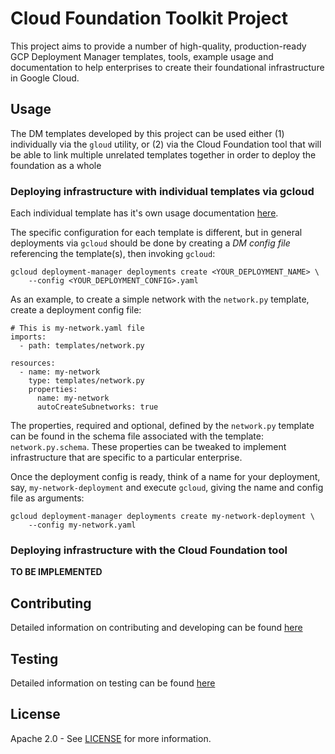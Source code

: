 # Cloud Foundation Toolkit Project

This project aims to provide a number of high-quality, production-ready GCP
Deployment Manager templates, tools, example usage and documentation to help
enterprises to create their foundational infrastructure in Google Cloud.


## Usage

The DM templates developed by this project can be used either (1) individually
via the `gloud` utility, or (2) via the Cloud Foundation tool that will be able to link
multiple unrelated templates together in order to deploy the foundation as a whole

### Deploying infrastructure with individual templates via gcloud

Each individual template has it's own usage documentation
[here](docs/templates/).

The specific configuration for each template is different, but in general
deployments via `gcloud` should be done by creating a *DM config file*
referencing the template(s), then invoking `gcloud`:

```
gcloud deployment-manager deployments create <YOUR_DEPLOYMENT_NAME> \
    --config <YOUR_DEPLOYMENT_CONFIG>.yaml
```

As an example, to create a simple network with the `network.py` template, create
a deployment config file:

```
# This is my-network.yaml file
imports:
  - path: templates/network.py

resources:
  - name: my-network
    type: templates/network.py
    properties:
      name: my-network
      autoCreateSubnetworks: true
```

The properties, required and optional, defined by the `network.py` template can
be found in the schema file associated with the template: `network.py.schema`.
These properties can be tweaked to implement infrastructure that are specific
to a particular enterprise.

Once the deployment config is ready, think of a name for your deployment, say,
`my-network-deployment` and execute `gcloud`, giving the name and config file
as arguments:

```
gcloud deployment-manager deployments create my-network-deployment \
    --config my-network.yaml
```


### Deploying infrastructure with the Cloud Foundation tool

**TO BE IMPLEMENTED**


## Contributing

Detailed information on contributing and developing can be found
[here](docs/development.md)


## Testing

Detailed information on testing can be found [here](docs/testing.md)


## License

Apache 2.0 - See [LICENSE](LICENSE) for more information.

